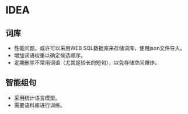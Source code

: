 # IDEA

## 词库
* 性能问题。或许可以采用WEB SQL数据库来存储词库，使用json文件导入。
* 增加词语权重以确定候选顺序。
* 定期删除不常用词语（尤其是较长的短句），以免存储空间爆炸。

## 智能组句
* 采用统计语言模型。
* 需要语料库进行训练。